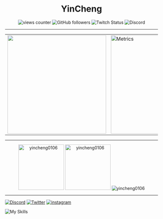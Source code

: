 <h1 align="center">YinCheng</h1>

<p align="center"> <img alt="views counter" src="https://komarev.com/ghpvc/?username=yincheng0106&label=views&color=8cff00&style=for-the-badge" alt="yincheng0106" /> <img alt="GitHub followers" src="https://img.shields.io/github/followers/YinCheng0106?logo=github&style=for-the-badge"> <img alt="Twitch Status" src="https://img.shields.io/twitch/status/yincheng0106?label=%E8%83%A4%E5%95%A6&logo=twitch&style=for-the-badge"> <img alt="Discord" src="https://img.shields.io/discord/545983691147575307?label=Discord&logo=discord&style=for-the-badge"> </p>

----
  <table align="center">
    <tbody>
        <tr>
            <td>
            <img  align="center" src="https://pbs.twimg.com/media/FqdtJuGaEAAmr1V?format=jpg&name=orig" height="325">
        </td>
        <td>
            <img  src="https://spotify-github-profile.vercel.app/api/view?uid=eason010630&cover_image=true&theme=default&show_offline=false&background_color=000000&bar_color=fa8500&bar_color_cover=true" alt="Metrics" height="325">
           </td>
          </tr>
     </tbody>
     </table>

---
<p align="center">
<img src="https://github-readme-stats.vercel.app/api/top-langs?username=yincheng0106&show_icons=true&theme=vision-friendly-dark&locale=zh-tw&layout=compact" alt="yincheng0106" height="150"/>
<img src="https://github-readme-stats.vercel.app/api?username=yincheng0106&show_icons=true&theme=vision-friendly-dark&locale=zh-tw" alt="yincheng0106" height="150"/>
<img src="https://github-profile-trophy.vercel.app/?username=yincheng0106" alt="yincheng0106"/>
</p>

---
[![Discord](https://skillicons.dev/icons?i=discord)](https://discord.gg/wkCbSMYFUp) [![Twitter](https://skillicons.dev/icons?i=twitter)](https://twitter.com/Yin_Cheng0106) [![instagram](https://skillicons.dev/icons?i=instagram)](https://www.instagram.com/_yincheng_/)

![My Skills](https://skillicons.dev/icons?i=js,html,css,nodejs,py,cpp,md,)